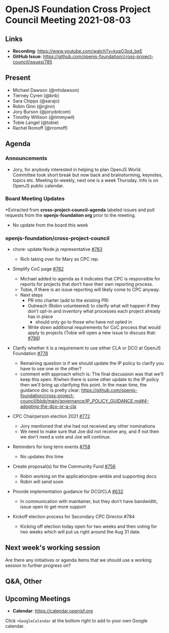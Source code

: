# OpenJS Foundation Cross Project Council Meeting 2021-08-03

## Links

* **Recording**: https://www.youtube.com/watch?v=kxaO3od_beE
* **GitHub Issue**: https://github.com/openjs-foundation/cross-project-council/issues/785

## Present

* Michael Dawson (@mhdawson)
* Tierney Cyren (@bnb)
* Sara Chipps (@sarajo) 
* Robin Ginn (@rginn)
* Jory Burson (@jorydotcom)
* Timothy Willison (@timmywil)
* Tobie Langel (@tobie)
* Rachel Romoff (@rromoff)

## Agenda

### Announcements

* Jory, for anybody interested in helping to plan OpenJS World. Committee took short break
  but now back and brainstorming, keynotes, topics etc. Meeting bi-weekly, next one is a week
  Thursday. Info is on OpenJS public calendar.

### Board Meeting Updates

*Extracted from **cross-project-council-agenda** labeled issues and pull requests from the **openjs-foundation org** prior to the meeting.
  * No update from the board this week

### openjs-foundation/cross-project-council

* chore: update Node.js representative [#783](https://github.com/openjs-foundation/cross-project-council/pull/783)
  * Rich taking over for Mary as CPC rep.

* Simplify CoC page [#782](https://github.com/openjs-foundation/cross-project-council/pull/782)
  * Michael added to agenda as it indicates that CPC is responsible for reports for projects that
    don’t have their own reporting process.
  * Tobie, if there is an issue reporting will likely come to CPC anyway. 
  * Next steps
    * PR into charter (add to the existing PR)
    * Outreach (Robin volunteered) to clarify what will happen if they don’t opt-in and inventory
      what processes each project already has in place
      * should only go to those who have not opted in
    * Write down additional requirements for CoC process that would apply to projects (Tobie will
      open a new issue to discuss that: [#786](https://github.com/openjs-foundation/cross-project-council/issues/786))
   
* Clarify whether it is a requirement to use either CLA or DCO at OpenJS Foundation [#778](https://github.com/openjs-foundation/cross-project-council/issues/778)
  * Remaining question is if we should update the IP policy to clarify you have to
    use one or the other?
  * comment with approach which is: The final discussion was that we'll keep this open. If/when there is some other update to the IP policy then we'll bring up clarifying this point. In the mean time, the guidance doc is pretty clear: https://github.com/openjs-foundation/cross-project-council/blob/main/governance/IP_POLICY_GUIDANCE.md#4-adopting-the-dco-or-a-cla

* CPC Chairperson election 2021 [#772](https://github.com/openjs-foundation/cross-project-council/issues/772)
  * Jory mentioned that she had not received any other nominations
  * We need to make sure that Joe did not receive any, and if not then we don’t need a vote and
     Joe will continue.

* Reminders for long term events [#758](https://github.com/openjs-foundation/cross-project-council/issues/758)
  * No updates this time

* Create proposal(s) for the Community Fund [#756](https://github.com/openjs-foundation/cross-project-council/issues/756)
  * Robin working on the application/pre-amble and supporting docs
  * Robin will send soon

* Provide implementation guidance for DCO/CLA [#632](https://github.com/openjs-foundation/cross-project-council/issues/632)
  * In communication with maintainer, but they don’t have bandwidth, issue open to get more support

* Kickoff election process for Secondary CPC Director.#784
  *  Kicking off election today open for two weeks and then voting for two weeks
     which will put us right around the Aug 31 date.

## Next week's working session

Are there any initiatives or agenda items that we should use a working session to further progress on?

## Q&A, Other

## Upcoming Meetings

* **Calendar**: <https://calendar.openjsf.org>

Click `+GoogleCalendar` at the bottom right to add to your own Google calendar.
